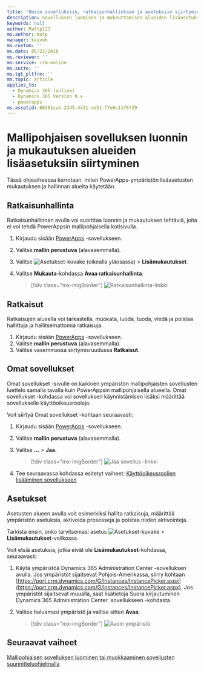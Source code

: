 ```yaml
---
title: 'Omiin sovelluksiin, ratkaisunhallintaan ja asetuksiin siirtyminen PowerAppsissa | Microsoft Docs'
description: Sovelluksen luomisen ja mukauttamisen alueiden lisäasetukset etsitään PowerAppsissa
keywords: null
author: Mattp123
ms.author: matp
manager: kvivek
ms.custom: ''
ms.date: 05/21/2018
ms.reviewer: ''
ms.service: crm-online
ms.suite: ''
ms.tgt_pltfrm: ''
ms.topic: article
applies_to:
  - Dynamics 365 (online)
  - Dynamics 365 Version 9.x
  - powerapps
ms.assetid: 60281cab-23d5-4421-ae51-f7e6c1176729
---
```


# <a name="navigate-to-advanced-model-driven-app-making-and-customization-areas"></a>Mallipohjaisen sovelluksen luonnin ja mukautuksen alueiden lisäasetuksiin siirtyminen

Tässä ohjeaiheessa kerrotaan, miten PowerApps-ympäristön lisäasetusten mukautuksen ja hallinnan alueita käytetään.

## <a name="solution-explorer"></a>Ratkaisunhallinta
Ratkaisunhallinnan avulla voi suorittaa luonnin ja mukautuksen tehtäviä, joita ei voi tehdä PowerAppsin mallipohjaisella kotisivulla.

1.  Kirjaudu sisään [PowerApps](https://web.powerapps.com/?utm_source=padocs&utm_medium=linkinadoc&utm_campaign=referralsfromdoc) -sovellukseen.
2.  Valitse **mallin perustuva** (alavasemmalla). 
3.  Valitse ![Asetukset-kuvake](media/powerapps-gear.png) (oikealla yläosassa) > **Lisämukautukset**. 
4.  Valitse **Mukauta**-kohdassa **Avaa ratkaisunhallinta**. 

    > [!div class="mx-imgBorder"] 
    > ![Ratkaisunhallinta-linkki](media/advanced-customization-menu.png)

## <a name="solutions"></a>Ratkaisut

Ratkaisujen alueella voi tarkastella, muokata, luoda, tuoda, viedä ja poistaa hallittuja ja hallitsemattomia ratkaisuja. 

1.  Kirjaudu sisään [PowerApps](https://web.powerapps.com/?utm_source=padocs&utm_medium=linkinadoc&utm_campaign=referralsfromdoc) -sovellukseen.
2.  Valitse **mallin perustuva** (alavasemmalla). 
3.  Valitse vasemmassa siirtymisruudussa **Ratkaisut**. 

## <a name="my-apps"></a>Omat sovellukset

Omat sovellukset -sivulle on kaikkien ympäristön mallipohjaisten sovellusten luettelo samalla tavalla kuin PowerAppsin mallipohjaisella alueella. Omat sovellukset -kohdassa voi sovelluksen käynnistämisen lisäksi määrittää sovellukselle käyttöoikeusrooleja. 

Voit siirtyä Omat sovellukset -kohtaan seuraavasti:
1.  Kirjaudu sisään [PowerApps](https://web.powerapps.com/?utm_source=padocs&utm_medium=linkinadoc&utm_campaign=referralsfromdoc) -sovellukseen.
2.  Valitse **mallin perustuva** (alavasemmalla). 
3. Valitse **…** > **Jaa**. 

    > [!div class="mx-imgBorder"] 
    > ![Jaa sovellus -linkki](media/share-link.png) 

4. Tee seuraavassa kohdassa esitetyt vaiheet: [Käyttöoikeusroolien lisääminen sovellukseen](https://docs.microsoft.com/powerapps/maker/model-driven-apps/share-model-driven-app#add-security-roles-to-the-app)
 
## <a name="settings"></a>Asetukset

Asetusten alueen avulla voit esimerkiksi hallita ratkaisuja, määrittää ympäristön asetuksia, aktivoida prosesseja ja poistaa niiden aktivointeja. 

Tarkista ensin, onko tarvitsemasi asetus ![Asetukset-kuvake](media/powerapps-gear.png)  > **Lisämukautukset**-valikossa.

Voit etsiä asetuksia, jotka eivät ole **Lisämukautukset**-kohdassa, seuraavasti:  
1.  Käytä ympäristöä Dynamics 365 Administration Center -sovelluksen avulla. Jos ympäristöt sijaitsevat Pohjois-Amerikassa, siirry kohtaan [https://port.crm.dynamics.com/G/instances/InstancePicker.aspx](https://port.crm.dynamics.com/G/instances/InstancePicker.aspx). Jos ympäristöt sijaitsevat muualla, saat lisätietoja Suora kirjautuminen Dynamics 365 Administration Center .sovellukseen -kohdasta.
2.  Valitse haluamasi ympäristö ja valitse sitten **Avaa**.

    > [!div class="mx-imgBorder"] 
    > ![Avoin ympäristö](media/open-environment.png)

## <a name="next-steps"></a>Seuraavat vaiheet

[Mallipohjaisen sovelluksen luominen tai muokkaaminen sovellusten suunnitteluohjelmalla](create-edit-app.md)
